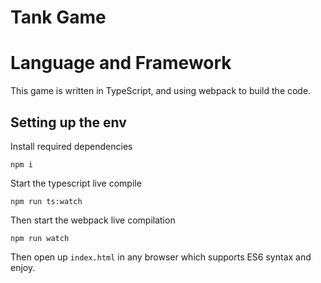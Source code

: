 # Tank Game

# Language and Framework

This game is written in TypeScript, and using webpack to build the code.

## Setting up the env

Install required dependencies

`npm i`

Start the typescript live compile

`npm run ts:watch`

Then start the webpack live compilation

`npm run watch`

Then open up `index.html` in any browser which supports ES6 syntax and enjoy.
